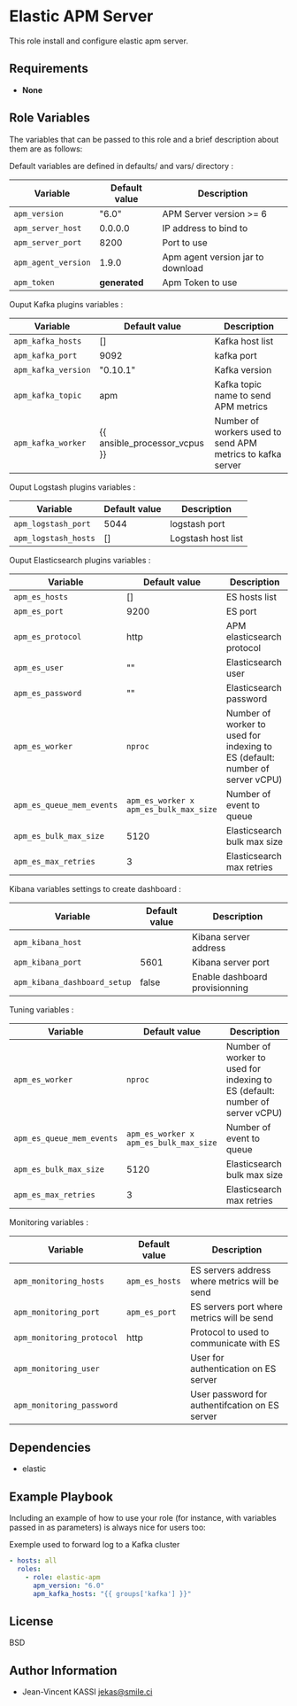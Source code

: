 Elastic APM Server
=========

This role install and configure elastic apm server.

Requirements
------------

* **None**

Role Variables
--------------

The variables that can be passed to this role and a brief description about them are as follows:

Default variables are defined in defaults/ and vars/ directory :

| Variable | Default value | Description |
| -------- | ------------- | ----------- |
| `apm_version` | "6.0" | APM Server version >= 6 |
| `apm_server_host` | 0.0.0.0 | IP address to bind to |
| `apm_server_port` |   8200  | Port to use |
| `apm_agent_version` | 1.9.0 | Apm agent version jar to download
| `apm_token` | **generated** | Apm Token to use

Ouput Kafka plugins variables :

| Variable | Default value | Description |
| -------- | ------------- | ----------- |
| `apm_kafka_hosts` | [] | Kafka host list |
| `apm_kafka_port` | 9092 | kafka port   |
| `apm_kafka_version` | "0.10.1" | Kafka version |
| `apm_kafka_topic` | apm | Kafka topic name to send APM metrics |
| `apm_kafka_worker` | {{ ansible\_processor\_vcpus }} | Number of workers used to send APM metrics to kafka server |

Ouput Logstash plugins variables :

| Variable | Default value | Description |
| -------- | ------------- | ----------- |
| `apm_logstash_port` | 5044 | logstash port   |
| `apm_logstash_hosts` | [] | Logstash host list |

Ouput Elasticsearch plugins variables :

| Variable | Default value | Description |
| -------- | ------------- | ----------- |
| `apm_es_hosts` | [] | ES hosts list |
| `apm_es_port`  | 9200 | ES port ||
| `apm_es_protocol` | http | APM elasticsearch protocol
| `apm_es_user` | ""  | Elasticsearch user
| `apm_es_password` | ""  | Elasticsearch password
| `apm_es_worker` | `nproc` | Number of worker to used for indexing to ES (default: number of server vCPU)
| `apm_es_queue_mem_events` | `apm_es_worker x apm_es_bulk_max_size` | Number of event to queue
| `apm_es_bulk_max_size` | 5120 | Elasticsearch bulk max size
| `apm_es_max_retries` | 3 | Elasticsearch max retries


Kibana variables settings to create dashboard :

| Variable | Default value | Description |
| -------- | ------------- | ----------- |
| `apm_kibana_host` |  | Kibana server address
| `apm_kibana_port` | 5601 | Kibana server port
| `apm_kibana_dashboard_setup` | false | Enable dashboard provisionning


Tuning variables :

| Variable | Default value | Description |
| -------- | ------------- | ----------- |
| `apm_es_worker` | `nproc` | Number of worker to used for indexing to ES (default: number of server vCPU)
| `apm_es_queue_mem_events` | `apm_es_worker x apm_es_bulk_max_size` | Number of event to queue
| `apm_es_bulk_max_size` | 5120 | Elasticsearch bulk max size
| `apm_es_max_retries` | 3 | Elasticsearch max retries

Monitoring variables :

| Variable | Default value | Description |
| -------- | ------------- | ----------- |
| `apm_monitoring_hosts` | `apm_es_hosts` | ES servers address where metrics will be send
| `apm_monitoring_port` | `apm_es_port` | ES servers port where metrics will be send
| `apm_monitoring_protocol` | http | Protocol to used to communicate with ES
| `apm_monitoring_user` |  | User for authentication on ES server
| `apm_monitoring_password` |  | User password for authentifcation on ES server


Dependencies
------------

* elastic

Example Playbook
----------------

Including an example of how to use your role (for instance, with variables passed in as parameters) is always nice for users too:

Exemple used to forward log to a Kafka cluster

```yml
- hosts: all
  roles:
    - role: elastic-apm
      apm_version: "6.0"
      apm_kafka_hosts: "{{ groups['kafka'] }}"

```

License
-------

BSD

Author Information
------------------

* Jean-Vincent KASSI <jekas@smile.ci>
